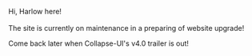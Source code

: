 Hi, Harlow here!
<br><br>
The site is currently on maintenance in a preparing of website upgrade!

Come back later when Collapse-UI's v4.0 trailer is out!